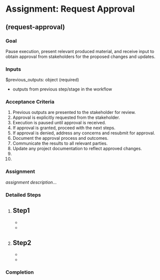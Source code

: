 # Assignment: Request Approval

## (request-approval)

### Goal

Pause execution, present relevant produced material, and receive input to obtain approval from stakeholders for the proposed changes and updates. 

### Inputs

$previous_outputs: object (required)
 - outputs from previous step/stage in the workflow

### Acceptance Criteria

1. Previous outputs are presented to the stakeholder for review.
2. Approval is explicitly requested from the stakeholder.
3. Execution is paused until approval is received.
4. If approval is granted, proceed with the next steps.
5. If approval is denied, address any concerns and resubmit for approval.
6. Document the approval process and outcomes.
7. Communicate the results to all relevant parties.
8. Update any project documentation to reflect approved changes.
9.
10.
   
### Assignment

*assignment description*...

### Detailed Steps

1. **Step1**
   - 
   - 
   - 

2. **Step2**
   - 
   - 
   - 

### Completion


